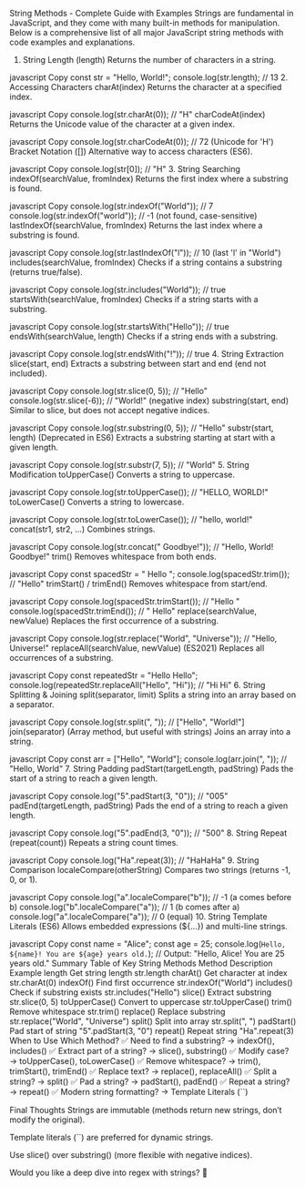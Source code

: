String Methods - Complete Guide with Examples
Strings are fundamental in JavaScript, and they come with many built-in methods for manipulation. Below is a comprehensive list of all major JavaScript string methods with code examples and explanations.

1. String Length (length)
Returns the number of characters in a string.

javascript
Copy
const str = "Hello, World!";
console.log(str.length); // 13
2. Accessing Characters
charAt(index)
Returns the character at a specified index.

javascript
Copy
console.log(str.charAt(0)); // "H"
charCodeAt(index)
Returns the Unicode value of the character at a given index.

javascript
Copy
console.log(str.charCodeAt(0)); // 72 (Unicode for 'H')
Bracket Notation ([])
Alternative way to access characters (ES6).

javascript
Copy
console.log(str[0]); // "H"
3. String Searching
indexOf(searchValue, fromIndex)
Returns the first index where a substring is found.

javascript
Copy
console.log(str.indexOf("World")); // 7
console.log(str.indexOf("world")); // -1 (not found, case-sensitive)
lastIndexOf(searchValue, fromIndex)
Returns the last index where a substring is found.

javascript
Copy
console.log(str.lastIndexOf("l")); // 10 (last 'l' in "World")
includes(searchValue, fromIndex)
Checks if a string contains a substring (returns true/false).

javascript
Copy
console.log(str.includes("World")); // true
startsWith(searchValue, fromIndex)
Checks if a string starts with a substring.

javascript
Copy
console.log(str.startsWith("Hello")); // true
endsWith(searchValue, length)
Checks if a string ends with a substring.

javascript
Copy
console.log(str.endsWith("!")); // true
4. String Extraction
slice(start, end)
Extracts a substring between start and end (end not included).

javascript
Copy
console.log(str.slice(0, 5)); // "Hello"
console.log(str.slice(-6)); // "World!" (negative index)
substring(start, end)
Similar to slice, but does not accept negative indices.

javascript
Copy
console.log(str.substring(0, 5)); // "Hello"
substr(start, length) (Deprecated in ES6)
Extracts a substring starting at start with a given length.

javascript
Copy
console.log(str.substr(7, 5)); // "World"
5. String Modification
toUpperCase()
Converts a string to uppercase.

javascript
Copy
console.log(str.toUpperCase()); // "HELLO, WORLD!"
toLowerCase()
Converts a string to lowercase.

javascript
Copy
console.log(str.toLowerCase()); // "hello, world!"
concat(str1, str2, ...)
Combines strings.

javascript
Copy
console.log(str.concat(" Goodbye!")); // "Hello, World! Goodbye!"
trim()
Removes whitespace from both ends.

javascript
Copy
const spacedStr = "   Hello   ";
console.log(spacedStr.trim()); // "Hello"
trimStart() / trimEnd()
Removes whitespace from start/end.

javascript
Copy
console.log(spacedStr.trimStart()); // "Hello   "
console.log(spacedStr.trimEnd()); // "   Hello"
replace(searchValue, newValue)
Replaces the first occurrence of a substring.

javascript
Copy
console.log(str.replace("World", "Universe")); // "Hello, Universe!"
replaceAll(searchValue, newValue) (ES2021)
Replaces all occurrences of a substring.

javascript
Copy
const repeatedStr = "Hello Hello";
console.log(repeatedStr.replaceAll("Hello", "Hi")); // "Hi Hi"
6. String Splitting & Joining
split(separator, limit)
Splits a string into an array based on a separator.

javascript
Copy
console.log(str.split(", ")); // ["Hello", "World!"]
join(separator) (Array method, but useful with strings)
Joins an array into a string.

javascript
Copy
const arr = ["Hello", "World"];
console.log(arr.join(", ")); // "Hello, World"
7. String Padding
padStart(targetLength, padString)
Pads the start of a string to reach a given length.

javascript
Copy
console.log("5".padStart(3, "0")); // "005"
padEnd(targetLength, padString)
Pads the end of a string to reach a given length.

javascript
Copy
console.log("5".padEnd(3, "0")); // "500"
8. String Repeat (repeat(count))
Repeats a string count times.

javascript
Copy
console.log("Ha".repeat(3)); // "HaHaHa"
9. String Comparison
localeCompare(otherString)
Compares two strings (returns -1, 0, or 1).

javascript
Copy
console.log("a".localeCompare("b")); // -1 (a comes before b)
console.log("b".localeCompare("a")); // 1 (b comes after a)
console.log("a".localeCompare("a")); // 0 (equal)
10. String Template Literals (ES6)
Allows embedded expressions (${...}) and multi-line strings.

javascript
Copy
const name = "Alice";
const age = 25;
console.log(`Hello, ${name}! You are ${age} years old.`);
// Output: "Hello, Alice! You are 25 years old."
Summary Table of Key String Methods
Method Description Example
length Get string length str.length
charAt() Get character at index str.charAt(0)
indexOf() Find first occurrence str.indexOf("World")
includes() Check if substring exists str.includes("Hello")
slice() Extract substring str.slice(0, 5)
toUpperCase() Convert to uppercase str.toUpperCase()
trim() Remove whitespace str.trim()
replace() Replace substring str.replace("World", "Universe")
split() Split into array str.split(", ")
padStart() Pad start of string "5".padStart(3, "0")
repeat() Repeat string "Ha".repeat(3)
When to Use Which Method?
✅ Need to find a substring? → indexOf(), includes()
✅ Extract part of a string? → slice(), substring()
✅ Modify case? → toUpperCase(), toLowerCase()
✅ Remove whitespace? → trim(), trimStart(), trimEnd()
✅ Replace text? → replace(), replaceAll()
✅ Split a string? → split()
✅ Pad a string? → padStart(), padEnd()
✅ Repeat a string? → repeat()
✅ Modern string formatting? → Template Literals (``)

Final Thoughts
Strings are immutable (methods return new strings, don’t modify the original).

Template literals (``) are preferred for dynamic strings.

Use slice() over substring() (more flexible with negative indices).

Would you like a deep dive into regex with strings? 🚀
